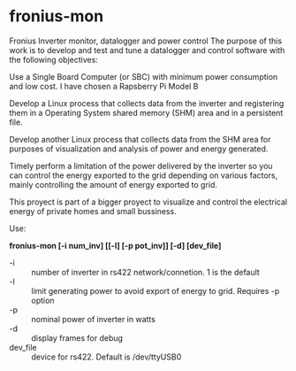 # fronius-mon
Fronius Inverter monitor, datalogger and power control The purpose of this work is to develop and test and tune a datalogger and control software with the following objectives:

Use a Single Board Computer (or SBC) with minimum power consumption and low cost. I have chosen a Rapsberry Pi Model B

Develop a Linux process that collects data from the inverter and registering them in a Operating System shared memory (SHM) area and in a persistent file.

Develop another Linux process that collects data from the SHM area for purposes of visualization and analysis of power and energy generated.

Timely perform a limitation of the power delivered by the inverter so you can control the energy exported to the grid depending on various factors, mainly controlling the amount of energy exported to grid.

This proyect is part of a bigger proyect to visualize and control the electrical energy of private homes and small bussiness.

Use: 
<p><b>fronius-mon [-i num_inv] [[-l] [-p pot_inv]] [-d] [dev_file]</b>
<dl>
<dt>-i</dt> <dd>number of inverter in rs422 network/connetion. 1 is the default</dd>
<dt>-l</dt> <dd>limit generating power to avoid export of energy to grid. Requires -p option</dd>
<dt> -p</dt> <dd>nominal power of inverter in watts</dd>
<dt>-d</dt> <dd>display frames for debug</dd>
<dt>dev_file</dt>  <dd>device for rs422. Default is /dev/ttyUSB0</dd>
</dl>
